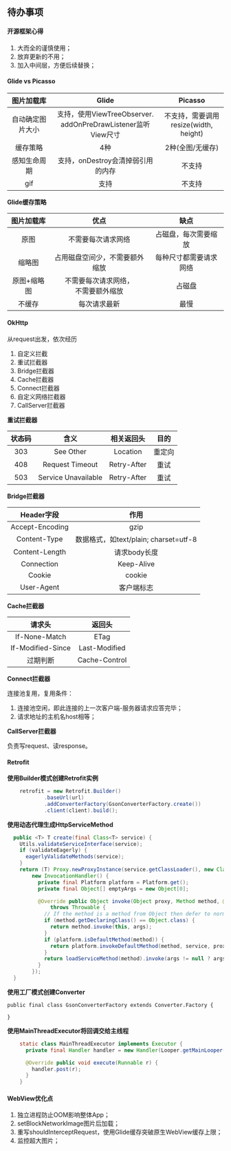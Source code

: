 ## 待办事项

#### 开源框架心得

1. 大而全的谨慎使用；
2. 放弃更新的不用；
3. 加入中间层，方便后续替换；

#### Glide vs Picasso

|图片加载库|Glide|Picasso|
|:-:|:-:|:-:|
|自动确定图片大小|支持，使用ViewTreeObserver.<br>addOnPreDrawListener监听View尺寸|不支持，需要调用<br>resize(width, height)|
|缓存策略|4种|2种(全图/无缓存)|
|感知生命周期|支持，onDestroy会清掉弱引用的内存|不支持|
|gif|支持|不支持|

**Glide缓存策略**

|图片加载库|优点|缺点|
|:-:|:-:|:-:|
|原图|不需要每次请求网络|占磁盘，每次需要缩放|
|缩略图|占用磁盘空间少，不需要额外缩放|每种尺寸都需要请求网络|
|原图+缩略图|不需要每次请求网络，<br>不需要额外缩放|占磁盘|
|不缓存|每次请求最新|最慢|

#### OkHttp

从request出发，依次经历

1. 自定义拦截
2. 重试拦截器
3. Bridge拦截器
4. Cache拦截器
5. Connect拦截器
6. 自定义网络拦截器
7. CallServer拦截器

**重试拦截器**

|状态码|含义|相关返回头|目的|
|:-:|:-:|:-:|:-:|
|303|See Other|Location|重定向|
|408|Request Timeout|Retry-After|重试|
|503|Service Unavailable|Retry-After|重试|

**Bridge拦截器**

|Header字段|作用|
|:-:|:-:|
|Accept-Encoding|gzip|
|Content-Type|数据格式，如text/plain; charset=utf-8|
|Content-Length|请求body长度|
|Connection|Keep-Alive|
|Cookie|cookie|
|User-Agent|客户端标志|

**Cache拦截器**

|请求头|返回头|
|:-:|:-:|
|If-None-Match|ETag|
|If-Modified-Since|Last-Modified|
|过期判断|Cache-Control|

**Connect拦截器**

连接池复用，复用条件：

1. 连接池空闲，即此连接的上一次客户端-服务器请求应答完毕；
2. 请求地址的主机名host相等；

**CallServer拦截器**

负责写request、读response。

#### Retrofit

**使用Builder模式创建Retrofit实例**
```java
    retrofit = new Retrofit.Builder()
            .baseUrl(url)
            .addConverterFactory(GsonConverterFactory.create())
            .client(client).build();
```

**使用动态代理生成HttpServiceMethod**

```java
  public <T> T create(final Class<T> service) {
    Utils.validateServiceInterface(service);
    if (validateEagerly) {
      eagerlyValidateMethods(service);
    }
    return (T) Proxy.newProxyInstance(service.getClassLoader(), new Class<?>[] { service },
        new InvocationHandler() {
          private final Platform platform = Platform.get();
          private final Object[] emptyArgs = new Object[0];

          @Override public Object invoke(Object proxy, Method method, @Nullable Object[] args)
              throws Throwable {
            // If the method is a method from Object then defer to normal invocation.
            if (method.getDeclaringClass() == Object.class) {
              return method.invoke(this, args);
            }
            if (platform.isDefaultMethod(method)) {
              return platform.invokeDefaultMethod(method, service, proxy, args);
            }
            return loadServiceMethod(method).invoke(args != null ? args : emptyArgs);
          }
        });
  }
```

**使用工厂模式创建Converter**

```
public final class GsonConverterFactory extends Converter.Factory {

}
```

**使用MainThreadExecutor将回调交给主线程**
```java
    static class MainThreadExecutor implements Executor {
      private final Handler handler = new Handler(Looper.getMainLooper());

      @Override public void execute(Runnable r) {
        handler.post(r);
      }
    }
```

#### WebView优化点

1. 独立进程防止OOM影响整体App；
2. setBlockNetworkImage图片后加载；
3. 重写shouldInterceptRequest，使用Glide缓存突破原生WebView缓存上限；
4. 监控超大图片；


